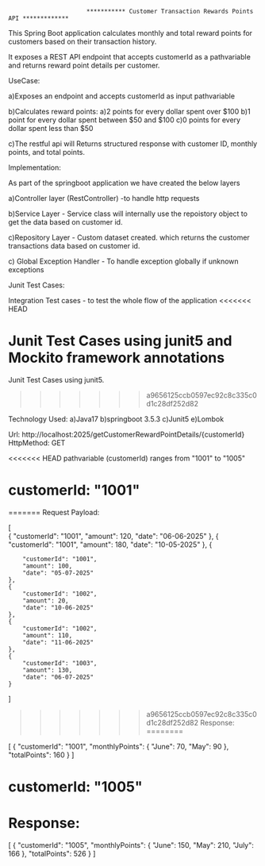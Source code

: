                           *********** Customer Transaction Rewards Points API *************

This Spring Boot application calculates monthly and total reward points for customers based on their transaction history. 

It exposes a REST API endpoint that accepts customerId as a pathvariable and returns reward point details per customer.

UseCase:

a)Exposes an endpoint and accepts customerId as input pathvariable

b)Calculates reward points:
   a)2 points for every dollar spent over $100
   b)1 point for every dollar spent between $50 and $100
   c)0 points for every dollar spent less than $50

c)The restful api will Returns structured response with customer ID, monthly points, and total points.

Implementation:

As part of the springboot application we have created the below layers 

  a)Controller layer (RestController) -to handle http requests

  b)Service Layer - Service class will internally use the repoistory object to get the data based on customer id.
  
  c)Repository Layer - Custom dataset created. which returns the customer transactions data based on customer id.

  c) Global Exception Handler - To handle exception globally if unknown exceptions


Junit Test Cases:

Integration Test cases - to test the whole flow of the application
<<<<<<< HEAD

Junit Test Cases using junit5 and Mockito framework annotations
=======
Junit Test Cases using junit5.
>>>>>>> a9656125ccb0597ec92c8c335c0d1c28df252d82

Technology Used:
a)Java17
b)springboot 3.5.3
c)Junit5
e)Lombok

Url: http://localhost:2025/getCustomerRewardPointDetails/{customerId}   HttpMethod: GET

<<<<<<< HEAD
pathvariable (customerId) ranges from "1001" to "1005"

customerId: "1001"
==================
=======
Request Payload:
  
  [    
    {
         "customerId": "1001",
        "amount": 120,
        "date": "06-06-2025"
    },
    {
        "customerId": "1001",
        "amount": 180,
        "date": "10-05-2025"
    },
    {
  
        "customerId": "1001",
        "amount": 100,
        "date": "05-07-2025"
    },
    {
        "customerId": "1002",
        "amount": 20,
        "date": "10-06-2025"
    },
    {
        "customerId": "1002",
        "amount": 110,
        "date": "11-06-2025"
    },
    {
        "customerId": "1003",
        "amount": 130,
        "date": "06-07-2025"
    }
]

>>>>>>> a9656125ccb0597ec92c8c335c0d1c28df252d82
Response:
========

[
  {
    "customerId": "1001",
    "monthlyPoints": {
      "June": 70,
      "May": 90
    },
    "totalPoints": 160
  }
]

customerId: "1005"
=================

Response:
========

[
  {
    "customerId": "1005",
    "monthlyPoints": {
      "June": 150,
      "May": 210,
      "July": 166
    },
    "totalPoints": 526
  }
]